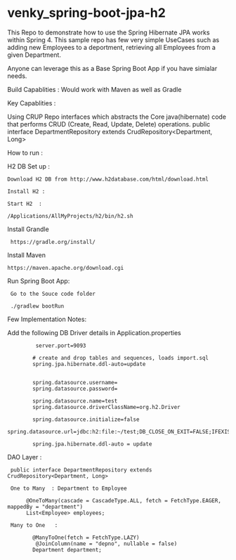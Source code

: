 # venky_spring-boot-jpa-h2

This Repo to demonstrate how to use the Spring Hibernate JPA works within Spring 4. This sample repo has few very simple 
UseCases such as adding new Employees to a deportment, retrieving all Employees from a given Department.

Anyone can leverage this as a Base Spring Boot App if you have simialar needs.


Build Capablities :
Would work with Maven as well as Gradle

Key Capablities :

Using CRUP Repo interfaces which abstracts the Core java(hibernate) code that performs CRUD (Create, Read, Update, Delete) 
operations.
    public interface DepartmentRepository extends CrudRepository<Department, Long>

    
How to run :

H2 DB Set up :

    Download H2 DB from http://www.h2database.com/html/download.html
    
    Install H2 : 
    
    Start H2  :
    
    /Applications/AllMyProjects/h2/bin/h2.sh
    
 Install Grandle 
 
     https://gradle.org/install/
 
 Install Maven
    
    https://maven.apache.org/download.cgi
 
 Run Spring Boot App:
 
     Go to the Souce code folder

     ./gradlew bootRun


Few Implementation Notes:

Add the following DB Driver details in Application.properties 

             server.port=9093

            # create and drop tables and sequences, loads import.sql
            spring.jpa.hibernate.ddl-auto=update


            spring.datasource.username=
            spring.datasource.password=

            spring.datasource.name=test
            spring.datasource.driverClassName=org.h2.Driver

            spring.datasource.initialize=false
            spring.datasource.url=jdbc:h2:file:~/test;DB_CLOSE_ON_EXIT=FALSE;IFEXISTS=TRUE;DB_CLOSE_DELAY=-1;

            spring.jpa.hibernate.ddl-auto = update


DAO Layer :

     public interface DepartmentRepository extends CrudRepository<Department, Long>
     
     One to Many  : Department to Employee 
     
          @OneToMany(cascade = CascadeType.ALL, fetch = FetchType.EAGER, mappedBy = "department")
      	  List<Employee> employees;
          
     Many to One   : 
         
         	@ManyToOne(fetch = FetchType.LAZY)
             @JoinColumn(name = "depno", nullable = false)
	        Department department;

